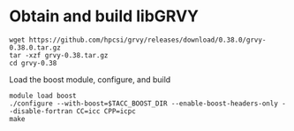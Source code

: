 # Obtain and build libGRVY

```
wget https://github.com/hpcsi/grvy/releases/download/0.38.0/grvy-0.38.0.tar.gz
tar -xzf grvy-0.38.tar.gz
cd grvy-0.38
```

Load the boost module, configure, and build
```
module load boost
./configure --with-boost=$TACC_BOOST_DIR --enable-boost-headers-only --disable-fortran CC=icc CPP=icpc
make
```
